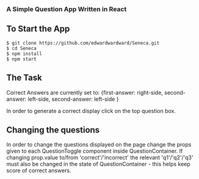 ### A Simple Question App Written in React

## To Start the App

```
$ git clone https://github.com/edwardwardward/Seneca.git
$ cd Seneca
$ npm install
$ npm start
```

## The Task

Correct Answers are currently set to: {first-answer: right-side,
                                       second-answer: left-side,
                                       second-answer: left-side
                                      }
                                      

In order to generate a correct display click on the top question box. 

## Changing the questions

In order to change the questions displayed on the page change the props given to each QuestionToggle component inside QuestionContainer. If changing prop.value to/from 'correct'/'incorrect' the relevant 'q1'/'q2'/'q3' must also be changed in the state of QuestionContainer - this helps keep score of correct answers.   
